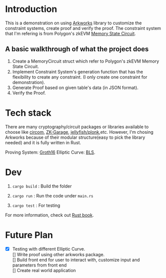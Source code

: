 # Introduction

This is a demonstration on using [Arkworks](https://github.com/arkworks-rs) library to customize the constraint systems, create proof and verify the proof.
The constraint system that I'm refering is from Polygon's zkEVM [Memory State Circuit](https://docs.hermez.io/zkEVM/zkProver/State-Machines/Secondary-State-Machines/Memory/Memory/#complete-example).

## A basic walkthrough of what the project does

1. Create a MemoryCircuit struct which refer to Polygon's zkEVM Memory State Circuit.
2. Implement Constraint System's generation function that has the flexibility to create any constraint. (I only create one constraint for demonstration).
3. Generate Proof based on given table's data (in JSON format).
4. Verify the Proof.

# Tech stack

There are many cryptography/circuit packages or libraries available to choose like [circom](https://docs.circom.io/), [ZK-Garage](https://github.com/ZK-Garage/plonk), [jellyfish/plonk](https://github.com/EspressoSystems/jellyfish/tree/main/plonk/src),etc. However, I'm chosing Arkworks because of their modular structure(easy to pick the library needed) and it is fully written in Rust.

Proving System: [Groth16](https://eprint.iacr.org/2016/260.pdf)
Elliptic Curve: [BLS](https://en.wikipedia.org/wiki/BLS_digital_signature).

# Dev

1. `cargo build` : Build the folder

2. `cargo run` : Run the code under `main.rs`

3. `cargo test` : For testing

For more information, check out [Rust book](https://doc.rust-lang.org/book/).

# Future Plan

- [x] Testing with different Elliptic Curve.   
[] Write proof using other arkworks package.   
[] Build front end for user to interact with, customize input and parameters from front end   
[] Create real world application

